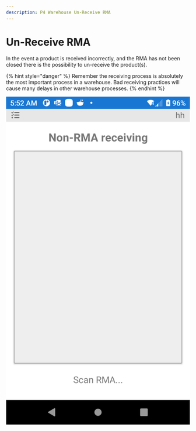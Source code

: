 ```yaml
---
description: P4 Warehouse Un-Receive RMA
---
```


# Un-Receive RMA



In the event a product is received incorrectly, and the RMA has not been closed there is the possibility to un-receive the product(s).&#x20;

{% hint style="danger" %}
Remember the receiving process is absolutely the most important process in a warehouse. Bad receiving practices will cause many delays in other warehouse processes.
{% endhint %}

![P4 Warehouse Non RMA receiving](<../../.gitbook/assets/image (137).png>)

